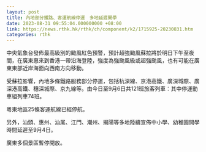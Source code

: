 ```yaml
---
layout: post
title: 內地部分鐵路、客運航線停運　多地延遲開學
date: 2023-08-31 09:55:04.000000000 +08:00
link: https://news.rthk.hk/rthk/ch/component/k2/1715925-20230831.htm
categories: rthk
---
```


中央氣象台發佈最高級別的颱風紅色預警，預計超強颱風蘇拉將於明日下午至夜間，在廣東惠來到香港一帶沿海登陸，強度為強颱風級或超強颱風，也有可能在廣東東部近岸海面向西南方向移動。

受蘇拉影響，內地多條鐵路服務部分停運，包括杭深線、京港高鐵、廣深城際、廣深港高鐵、穗深城際、京九線等。由今日至9月6日共121班旅客列車：其中停運動車組列車74班。

粵東地區25條客運航線已經停航。

另外，汕頭、惠州、汕尾、江門、潮州、揭陽等多地陸續宣佈中小學、幼稚園開學時間延遲至9月4日。

廣東多個景區暫停開放。
